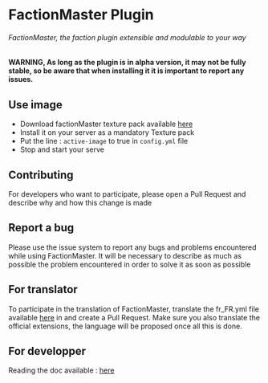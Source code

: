 # FactionMaster Plugin
###### FactionMaster, the faction plugin extensible and modulable to your way

**WARNING, As long as the plugin is in alpha version, it may not be fully stable, so be aware that when installing it it is important to report any issues.**

## Use image
* Download factionMaster texture pack available [here](https://github.com/ShockedPlot7560/FactionMaster/blob/master/FactionMaster.zip)
* Install it on your server as a mandatory Texture pack
* Put the line : ``active-image`` to true in ``config.yml`` file
* Stop and start your serve

## Contributing
For developers who want to participate, please open a Pull Request and describe why and how this change is made

## Report a bug
Please use the issue system to report any bugs and problems encountered while using FactionMaster. 
It will be necessary to describe as much as possible the problem encountered in order to solve it as soon as possible

## For translator
To participate in the translation of FactionMaster, translate the fr_FR.yml file available [here](https://github.com/ShockedPlot7560/FactionMaster/blob/master/resources/Translation/fr_FR.yml) in and create a Pull Request. 
Make sure you also translate the official extensions, the language will be proposed once all this is done.

## For developper
Reading the doc available : [here](https://github.com/ShockedPlot7560/FactionMaster/blob/master/DEVELOPPER.md)
